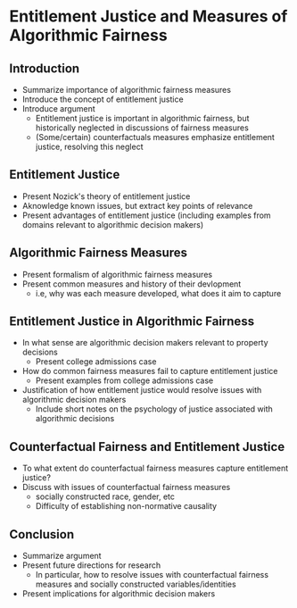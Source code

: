 # Entitlement Justice and Measures of Algorithmic Fairness

## Introduction
 - Summarize importance of algorithmic fairness measures
 - Introduce the concept of entitlement justice
 - Introduce argument
   - Entitlement justice is important in algorithmic fairness, but historically neglected in discussions of fairness measures
   - (Some/certain) counterfactuals measures emphasize entitlement justice, resolving this neglect

## Entitlement Justice
 - Present Nozick's theory of entitlement justice
 - Aknowledge known issues, but extract key points of relevance
 - Present advantages of entitlement justice (including examples from domains relevant to algorithmic decision makers)

## Algorithmic Fairness Measures
 - Present formalism of algorithmic fairness measures
 - Present common measures and history of their devlopment
   - i.e, why was each measure developed, what does it aim to capture

## Entitlement Justice in Algorithmic Fairness
 - In what sense are algorithmic decision makers relevant to property decisions
   - Present college admissions case
 - How do common fairness measures fail to capture entitlement justice
    - Present examples from college admissions case
 - Justification of how entitlement justice would resolve issues with algorithmic decision makers
   - Include short notes on the psychology of justice associated with algorithmic decisions

## Counterfactual Fairness and Entitlement Justice
 - To what extent do counterfactual fairness measures capture entitlement justice?
 - Discuss with issues of counterfactual fairness measures
   - socially constructed race, gender, etc
   - Difficulty of establishing non-normative causality

## Conclusion
- Summarize argument
- Present future directions for research
    - In particular, how to resolve issues with counterfactual fairness measures and socially constructed variables/identities
- Present implications for algorithmic decision makers